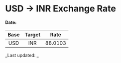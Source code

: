 # USD → INR Exchange Rate

**Date:** 

| Base | Target | Rate  |
|:----:|:------:|:-----:|
| USD  | INR    | 88.0103 |

_Last updated: _